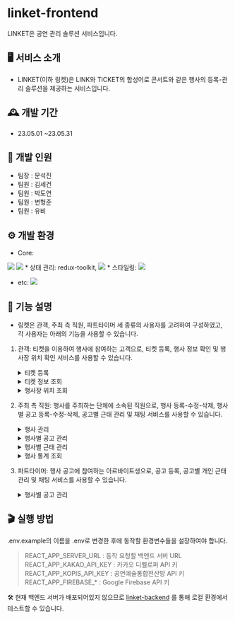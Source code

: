 linket-frontend
==============
LINKET은 공연 관리 솔루션 서비스입니다.

## 🖥️ 서비스 소개
* LINKET(이하 링켓)은 LINK와 TICKET의 합성어로 콘서트와 같은 행사의 등록-관리 솔루션을 제공하는 서비스입니다.

## 🕰️ 개발 기간
* 23.05.01 ~23.05.31

## 👥 개발 인원
* 팀장 : 문석진
* 팀원 : 김세건
* 팀원 : 박도연
* 팀원 : 변형준
* 팀원 : 유비

## ⚙️ 개발 환경
* Core:
<img src="https://img.shields.io/badge/React-61DAFB?style=for-the-bagde&logo=React&logoColor=blue"/>
<img src="https://img.shields.io/badge/TypeScript-3178C6?style=for-the-bagde&logo=TypeScript&logoColor=white"/>
* 상태 관리: redux-toolkit,
<img src="https://img.shields.io/badge/redux-764ABC?style=for-the-bagde&logo=Redux&logoColor=white"/>
* 스타일링:
<img src="https://img.shields.io/badge/TailwindCSS-06B6D4?style=for-the-bagde&logo=TailwindCSS&logoColor=white"/>

* etc: <img src="https://img.shields.io/badge/Firebase-FFCA28?style=for-the-bagde&logo=Firebase&logoColor=orange"/>


## 📄 기능 설명
* 링켓은 관객, 주최 측 직원, 파트타이머 세 종류의 사용자를 고려하여 구성하였고, 각 사용자는 아래의 기능을 사용할 수 있습니다.
1. 관객: 티켓을 이용하여 행사에 참여하는 고객으로, 티켓 등록, 행사 정보 확인 및 행사장 위치 확인 서비스를 사용할 수 있습니다.
    <details>
    <summary> 티켓 등록</summary>
    <img height="500" src="https://firebasestorage.googleapis.com/v0/b/linket-chat.appspot.com/o/ynTrHapfGZkBpbaYH5ZLQk_i_e86f057f5931.png?alt=media&token=8ef13e64-f10b-4950-b086-9bd193710f2e" />
    </details>
    <details>
    <summary> 티켓 정보 조회</summary>
    <img height="500" src="https://firebasestorage.googleapis.com/v0/b/linket-chat.appspot.com/o/xRIOuY6Qt9cW3YAfkkLeb1_i_011e15517726.png?alt=media&token=fd5a4f6e-baac-458b-899f-7ebf4e8405fc" />
    </details>
    <details>
    <summary>행사장 위치 조회</summary>
    <img height="500" src="https://firebasestorage.googleapis.com/v0/b/linket-chat.appspot.com/o/YSZLZ48gKABVvwLMOi96d0_i_380d0882af9e.png?alt=media&token=4b5a92c2-3c35-4796-af39-cf5835678282" />
    </details>

2. 주최 측 직원: 행사를 주최하는 단체에 소속된 직원으로, 행사 등록-수정-삭제, 행사별 공고 등록-수정-삭제, 공고별 근태 관리 및 채팅 서비스를 사용할 수 있습니다.
    <details>
    <summary>행사 관리</summary>
        <table>
            <thead>
                <th> 기능
                    <td style="text-align:center">행사 등록</td>
                    <td style="text-align:center">행사 수정</td>
                </th>
            </thead>
            <tbody>
                <tr>
                    <td>화면</td>
                    <td>
                        <img height="500" src="https://firebasestorage.googleapis.com/v0/b/linket-chat.appspot.com/o/%E1%84%89%E1%85%B3%E1%84%8F%E1%85%B3%E1%84%85%E1%85%B5%E1%86%AB%E1%84%89%E1%85%A3%E1%86%BA%202023-08-01%20%E1%84%8B%E1%85%A9%E1%84%92%E1%85%AE%209.31.36.png?alt=media&token=7759d154-4a15-4ec1-a060-a6190b0efbef" />
                    </td>
                    <td>
                        <img height="500" src="https://firebasestorage.googleapis.com/v0/b/linket-chat.appspot.com/o/%E1%84%89%E1%85%B3%E1%84%8F%E1%85%B3%E1%84%85%E1%85%B5%E1%86%AB%E1%84%89%E1%85%A3%E1%86%BA%202023-08-01%20%E1%84%8B%E1%85%A9%E1%84%92%E1%85%AE%209.36.19.png?alt=media&token=5fb066f8-9c86-479f-806b-eff49589b03b" />
                    </td>
                </tr>
            </tbody>
        </table>
    </details>
    <details>
    <summary>행사별 공고 관리</summary>
        <table>
                <thead>
                    <th> 기능
                        <td style="text-align:center">공고 등록</td>
                        <td style="text-align:center">공고 전체 조회</td>
                        <td style="text-align:center">공고 상세 조회</td>
                        <td style="text-align:center">공고별 채팅</td>
                    </th>
                </thead>
                <tbody>
                    <tr>
                        <td>화면</td>
                        <td>
                            <img height="500" src="https://firebasestorage.googleapis.com/v0/b/linket-chat.appspot.com/o/%E1%84%89%E1%85%B3%E1%84%8F%E1%85%B3%E1%84%85%E1%85%B5%E1%86%AB%E1%84%89%E1%85%A3%E1%86%BA%202023-08-01%20%E1%84%8B%E1%85%A9%E1%84%92%E1%85%AE%209.45.46.png?alt=media&token=10abd8aa-0cb1-4889-9fe7-a3b8e720e1fc" />
                        </td>
                        <td>
                            <img height="500" src="https://firebasestorage.googleapis.com/v0/b/linket-chat.appspot.com/o/%E1%84%89%E1%85%B3%E1%84%8F%E1%85%B3%E1%84%85%E1%85%B5%E1%86%AB%E1%84%89%E1%85%A3%E1%86%BA%202023-08-01%20%E1%84%8B%E1%85%A9%E1%84%92%E1%85%AE%209.45.32.png?alt=media&token=dd78f1f7-76e7-4553-9376-c67ca3799cfd" />
                        </td>
                        <td>
                            <img height="500" src="https://firebasestorage.googleapis.com/v0/b/linket-chat.appspot.com/o/%E1%84%89%E1%85%B3%E1%84%8F%E1%85%B3%E1%84%85%E1%85%B5%E1%86%AB%E1%84%89%E1%85%A3%E1%86%BA%202023-08-01%20%E1%84%8B%E1%85%A9%E1%84%92%E1%85%AE%209.46.01.png?alt=media&token=d3715585-3f6b-4af9-b9c6-afe8ed400e7f" />
                        </td>
                        <td>
                            <img height="500" src="https://firebasestorage.googleapis.com/v0/b/linket-chat.appspot.com/o/%E1%84%89%E1%85%B3%E1%84%8F%E1%85%B3%E1%84%85%E1%85%B5%E1%86%AB%E1%84%89%E1%85%A3%E1%86%BA%202023-08-01%20%E1%84%8B%E1%85%A9%E1%84%92%E1%85%AE%2010.14.53.png?alt=media&token=356b953b-f658-4be0-81b7-0d7fcbe4bc6c" />
                        </td>
                    </tr>
                </tbody>
            </table>
    </details>
    <details>
    <summary>행사별 근태 관리</summary>
        <table>
            <thead>
                <th> 기능
                    <td style="text-align:center">근태 전체 조회</td>
                    <td style="text-align:center">근태 상세 조회</td>
                </th>
            </thead>
            <tbody>
                <tr>
                    <td>화면</td>
                    <td>
                        <img height="500" src="https://firebasestorage.googleapis.com/v0/b/linket-chat.appspot.com/o/%E1%84%89%E1%85%B3%E1%84%8F%E1%85%B3%E1%84%85%E1%85%B5%E1%86%AB%E1%84%89%E1%85%A3%E1%86%BA%202023-08-01%20%E1%84%8B%E1%85%A9%E1%84%92%E1%85%AE%2010.09.37.png?alt=media&token=cc0d2f3c-584f-4ffb-a755-9d46e7168537" />
                    </td>
                    <td>
                        <img height="500" src="https://firebasestorage.googleapis.com/v0/b/linket-chat.appspot.com/o/%E1%84%89%E1%85%B3%E1%84%8F%E1%85%B3%E1%84%85%E1%85%B5%E1%86%AB%E1%84%89%E1%85%A3%E1%86%BA%202023-08-01%20%E1%84%8B%E1%85%A9%E1%84%92%E1%85%AE%2010.10.13.png?alt=media&token=8b7ffd4e-7ddc-4ac7-8138-6763bfa9fae8" />
                    </td>
                </tr>
            </tbody>
        </table>
    </details>
    <details>
    <summary>행사 통계 조회</summary>
    <table>
        <thead>
            <th> 기능
                <td> 리뷰 통계</td>
                <td> 입장객 통계</td>
            </th>
        </thead>
        <tbody>
            <tr>
                <td>화면</td>
                <td>
                    <img height="500" src="https://firebasestorage.googleapis.com/v0/b/linket-chat.appspot.com/o/%E1%84%89%E1%85%B3%E1%84%8F%E1%85%B3%E1%84%85%E1%85%B5%E1%86%AB%E1%84%89%E1%85%A3%E1%86%BA%202023-08-01%20%E1%84%8B%E1%85%A9%E1%84%92%E1%85%AE%2010.16.51.png?alt=media&token=b2ec441b-deba-4a42-981e-a0207788d016" />
                </td>
                <td>
                    <img height="500" src="https://firebasestorage.googleapis.com/v0/b/linket-chat.appspot.com/o/%E1%84%89%E1%85%B3%E1%84%8F%E1%85%B3%E1%84%85%E1%85%B5%E1%86%AB%E1%84%89%E1%85%A3%E1%86%BA%202023-08-01%20%E1%84%8B%E1%85%A9%E1%84%92%E1%85%AE%2010.16.35.png?alt=media&token=a0f0b4aa-dcd0-4970-b390-7735958fdb0f" />
                </td>
            </tr>
        </tbody>
    </table>
    </details>
3. 파트타이머: 행사 공고에 참여하는 아르바이트생으로, 공고 등록, 공고별 개인 근태 관리 및 채팅 서비스를 사용할 수 있습니다.
    <details>
    <summary>행사별 공고 관리</summary>
        <table>
                <thead>
                    <th> 기능
                        <td style="text-align:center">공고 등록</td>
                        <td style="text-align:center">공고 조회</td>
                        <td style="text-align:center">공고 공고 근태 관리</td>
                        <td style="text-align:center">공고별 채팅</td>
                    </th>
                </thead>
                <tbody>
                    <tr>
                        <td>화면</td>
                        <td>
                            <img height="500" src="https://firebasestorage.googleapis.com/v0/b/linket-chat.appspot.com/o/%E1%84%89%E1%85%B3%E1%84%8F%E1%85%B3%E1%84%85%E1%85%B5%E1%86%AB%E1%84%89%E1%85%A3%E1%86%BA%202023-08-12%20%E1%84%8B%E1%85%A9%E1%84%92%E1%85%AE%209.51.11.png?alt=media&token=684a8146-8b9f-467b-babd-4efcfc9ce6d2" />
                        </td>
                        <td>
                            <img height="500" src="https://firebasestorage.googleapis.com/v0/b/linket-chat.appspot.com/o/%E1%84%89%E1%85%B3%E1%84%8F%E1%85%B3%E1%84%85%E1%85%B5%E1%86%AB%E1%84%89%E1%85%A3%E1%86%BA%202023-08-12%20%E1%84%8B%E1%85%A9%E1%84%92%E1%85%AE%209.56.57.png?alt=media&token=95e15d3a-5efb-4074-9f3f-0547afc9b100" />
                        </td>
                        <td>
                            <img height="500" src="https://firebasestorage.googleapis.com/v0/b/linket-chat.appspot.com/o/%E1%84%89%E1%85%B3%E1%84%8F%E1%85%B3%E1%84%85%E1%85%B5%E1%86%AB%E1%84%89%E1%85%A3%E1%86%BA%202023-08-12%20%E1%84%8B%E1%85%A9%E1%84%92%E1%85%AE%209.58.34.png?alt=media&token=01830f42-6b43-47ff-a224-51e80a123a8b" />
                        </td>
                        <td>
                            <img height="500" src="https://firebasestorage.googleapis.com/v0/b/linket-chat.appspot.com/o/%E1%84%89%E1%85%B3%E1%84%8F%E1%85%B3%E1%84%85%E1%85%B5%E1%86%AB%E1%84%89%E1%85%A3%E1%86%BA%202023-08-12%20%E1%84%8B%E1%85%A9%E1%84%92%E1%85%AE%209.55.50.png?alt=media&token=78a60670-d752-4f08-8eda-1d9699ff7d41" />
                        </td>
                    </tr>
                </tbody>
            </table>
    </details>

## 🎬 실행 방법
.env.example의 이름을 .env로 변경한 후에 동작할 환경변수들을 설장하여야 합니다.
> REACT_APP_SERVER_URL : 동작 요청할 백엔드 서버 URL <br/>
> REACT_APP_KAKAO_API_KEY : 카카오 디벨로퍼 API 키 <br />
> REACT_APP_KOPIS_API_KEY : 공연예술통합전산망 API 키 <br />
> REACT_APP_FIREBASE_* : Google Firebase API 키 <br />

🛠️ 현재 백엔드 서버가 배포되어있지 않으므로
[linket-backend](https://github.com/KB-Final-Team-2/linket-backend)
를 통해 로컬 환경에서 테스트할 수 있습니다.